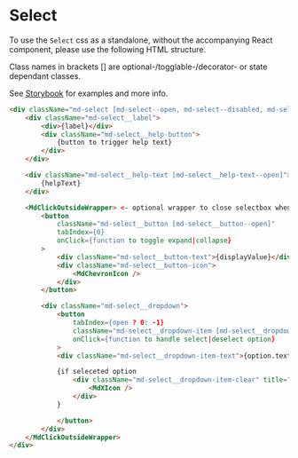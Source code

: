 # Select

To use the `Select` css as a standalone, without the accompanying React component, please use the following HTML structure.

Class names in brackets [] are optional-/togglable-/decorator- or state dependant classes.

See [Storybook](https://miljodir.github.io/md-components) for examples and more info.

```html
<div className="md-select [md-select--open, md-select--disabled, md-select--medium, md-select--small]">
    <div className="md-select__label">
        <div>{label}</div>
        <div className="md-select__help-button">
            {button to trigger help text}
        </div>
    </div>

    <div className="md-select__help-text [md-select__help-text--open]">
        {helpText}
    </div>

    <MdClickOutsideWrapper> <- optional wrapper to close selectbox when clicking outside
        <button
            className="md-select__button [md-select__button--open]"
            tabIndex={0}
            onClick={function to toggle expand|collapse}
        >
            <div className="md-select__button-text">{displayValue}</div>
            <div className="md-select__button-icon">
                <MdChevronIcon />
            </div>
        </button>

        <div className="md-select__dropdown">
            <button
                tabIndex={open ? 0: -1}
                className="md-select__dropdown-item [md-select__dropdown-item--selected]"
                onClick={function to handle select|deselect option}
            >
            <div className="md-select__dropdown-item-text">{option.text}</div>

            {if seleceted option
                <div className="md-select__dropdown-item-clear" title="Klikk for å fjerne valg">
                    <MdXIcon />
                </div>
            }

            </button>
        </div>
    </MdClickOutsideWrapper>
</div>
```
